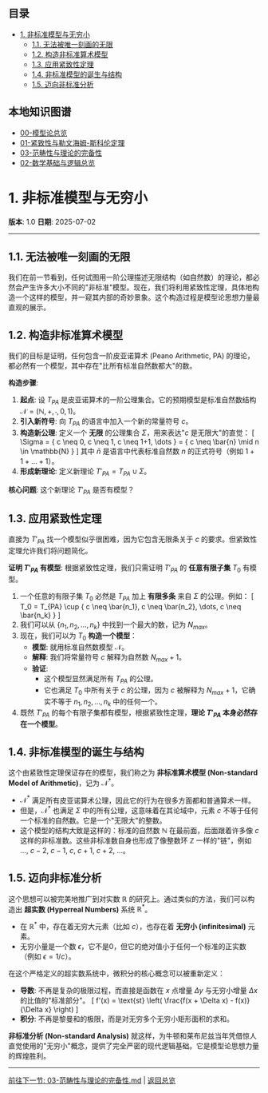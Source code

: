 <!-- 本地目录区块 -->
## 目录

- [1. 非标准模型与无穷小](#1-非标准模型与无穷小)
  - [1.1. 无法被唯一刻画的无限](#11-无法被唯一刻画的无限)
  - [1.2. 构造非标准算术模型](#12-构造非标准算术模型)
  - [1.3. 应用紧致性定理](#13-应用紧致性定理)
  - [1.4. 非标准模型的诞生与结构](#14-非标准模型的诞生与结构)
  - [1.5. 迈向非标准分析](#15-迈向非标准分析)

<!-- 本地知识图谱区块 -->
## 本地知识图谱

- [00-模型论总览](./00-模型论总览.md)
- [01-紧致性与勒文海姆-斯科伦定理](./01-紧致性与勒文海姆-斯科伦定理.md)
- [03-范畴性与理论的完备性](./03-范畴性与理论的完备性.md)
- [02-数学基础与逻辑总览](../00-数学基础与逻辑总览.md)

# 1. 非标准模型与无穷小

**版本**: 1.0
**日期**: 2025-07-02

---

## 1.1. 无法被唯一刻画的无限

我们在前一节看到，任何试图用一阶公理描述无限结构（如自然数）的理论，都必然会产生许多大小不同的"非标准"模型。现在，我们将利用紧致性定理，具体地构造一个这样的模型，并一窥其内部的奇妙景象。这个构造过程是模型论思想力量最直观的展示。

## 1.2. 构造非标准算术模型

我们的目标是证明，任何包含一阶皮亚诺算术 (Peano Arithmetic, PA) 的理论，都必然有一个模型，其中存在"比所有标准自然数都大"的数。

**构造步骤**:

1. **起点**: 设 $T_{PA}$ 是皮亚诺算术的一阶公理集合。它的预期模型是标准自然数结构 $\mathcal{N} = (\mathbb{N}, +, \cdot, 0, 1)$。
2. **引入新符号**: 向 $T_{PA}$ 的语言中加入一个新的常量符号 $c$。
3. **构造新公理**: 定义一个 **无限** 的公理集合 $\Sigma$，用来表达"$c$ 是无限大"的直觉：
    \[
    \Sigma = \{ c \neq 0, c \neq 1, c \neq 1+1, \dots \} = \{ c \neq \bar{n} \mid n \in \mathbb{N} \}
    \]
    其中 $\bar{n}$ 是语言中代表标准自然数 $n$ 的正式符号（例如 $1+1+\dots+1$）。
4. **形成新理论**: 定义新理论 $T'_{PA} = T_{PA} \cup \Sigma$。

**核心问题**: 这个新理论 $T'_{PA}$ 是否有模型？

## 1.3. 应用紧致性定理

直接为 $T'_{PA}$ 找一个模型似乎很困难，因为它包含无限条关于 $c$ 的要求。但紧致性定理允许我们将问题简化。

**证明 $T'_{PA}$ 有模型**:
根据紧致性定理，我们只需证明 $T'_{PA}$ 的 **任意有限子集** $T_0$ 有模型。

1. 一个任意的有限子集 $T_0$ 必然是 $T_{PA}$ 加上 **有限多条** 来自 $\Sigma$ 的公理。例如：
    \[
    T_0 = T_{PA} \cup \{ c \neq \bar{n_1}, c \neq \bar{n_2}, \dots, c \neq \bar{n_k} \}
    \]
2. 我们可以从 $\{n_1, n_2, \dots, n_k\}$ 中找到一个最大的数，记为 $N_{max}$。
3. 现在，我们可以为 $T_0$ **构造一个模型**：
    - **模型**: 就用标准自然数模型 $\mathcal{N}$。
    - **解释**: 我们将常量符号 $c$ 解释为自然数 $N_{max} + 1$。
    - **验证**:
        - 这个模型显然满足所有 $T_{PA}$ 的公理。
        - 它也满足 $T_0$ 中所有关于 $c$ 的公理，因为 $c$ 被解释为 $N_{max}+1$，它确实不等于 $n_1, n_2, \dots, n_k$ 中的任何一个。
4. 既然 $T'_{PA}$ 的每个有限子集都有模型，根据紧致性定理，**理论 $T'_{PA}$ 本身必然存在一个模型**。

## 1.4. 非标准模型的诞生与结构

这个由紧致性定理保证存在的模型，我们称之为 **非标准算术模型 (Non-standard Model of Arithmetic)**，记为 $\mathcal{N}^*$。

- $\mathcal{N}^*$ 满足所有皮亚诺算术公理，因此它的行为在很多方面都和普通算术一样。
- 但是，$\mathcal{N}^*$ 也满足 $\Sigma$ 中的所有公理，这意味着在其论域中，元素 $c$ 不等于任何一个标准的自然数。它是一个"无限大"的整数。
- 这个模型的结构大致是这样的：标准的自然数 $\mathbb{N}$ 在最前面，后面跟着许多像 $c$ 这样的非标准数。这些非标准数自身也形成了像整数环 $\mathbb{Z}$ 一样的"链"，例如 ..., $c-2$, $c-1$, $c$, $c+1$, $c+2$, ...。

## 1.5. 迈向非标准分析

这个思想可以被完美地推广到对实数 $\mathbb{R}$ 的研究上。通过类似的方法，我们可以构造出 **超实数 (Hyperreal Numbers)** 系统 $\mathbb{R}^*$。

- 在 $\mathbb{R}^*$ 中，存在着无穷大元素（比如 $c$），也存在着 **无穷小 (infinitesimal)** 元素。
- 无穷小量是一个数 $\epsilon$，它不是0，但它的绝对值小于任何一个标准的正实数（例如 $\epsilon = 1/c$）。

在这个严格定义的超实数系统中，微积分的核心概念可以被重新定义：

- **导数**: 不再是复杂的极限过程，而直接是函数在 $x$ 点增量 $\Delta y$ 与无穷小增量 $\Delta x$ 的比值的"标准部分"。
    \[ f'(x) = \text{st} \left( \frac{f(x + \Delta x) - f(x)}{\Delta x} \right) \]
- **积分**: 不再是黎曼和的极限，而是对无穷多个无穷小矩形面积的求和。

**非标准分析 (Non-standard Analysis)** 就这样，为牛顿和莱布尼兹当年凭借惊人直觉使用的"无穷小"概念，提供了完全严密的现代逻辑基础。它是模型论思想力量的辉煌胜利。

---
[前往下一节: 03-范畴性与理论的完备性.md](./03-范畴性与理论的完备性.md) | [返回总览](./00-模型论总览.md)
